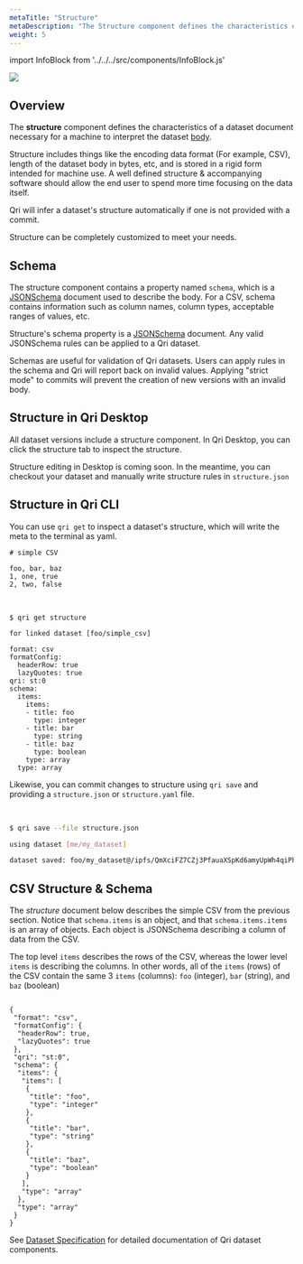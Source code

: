```yaml
---
metaTitle: "Structure"
metaDescription: "The Structure component defines the characteristics of a dataset document necessary for a machine to interpret the dataset body"
weight: 5
---
```


import InfoBlock from '../../../src/components/InfoBlock.js'

<img src="/img/components_structure.png" />

## Overview

The __structure__ component defines the characteristics of a dataset document necessary for a machine to interpret the dataset [body](/docs/dataset-components/body).

Structure includes things like the encoding data format (For example, CSV), length of the dataset body in bytes, etc, and is stored in a rigid form intended for machine use. A well defined structure & accompanying software should allow the end user to spend more time focusing on the data itself.

<InfoBlock>
  Qri will infer a dataset's structure automatically if one is not provided with a commit.
</InfoBlock>

Structure can be completely customized to meet your needs.  

## Schema

The structure component contains a property named `schema`, which is a [JSONSchema](https://json-schema.org/) document used to describe the body.  For a CSV, schema contains information such as column names, column types, acceptable ranges of values, etc.  

<InfoBlock>
  Structure's schema property is a <a href='https://json-schema.org/'>JSONSchema</a> document.  Any valid JSONSchema rules can be applied to a Qri dataset.
</InfoBlock>

Schemas are useful for validation of Qri datasets.  Users can apply rules in the schema and Qri will report back on invalid values.  Applying "strict mode" to commits will prevent the creation of new versions with an invalid body.

## Structure in Qri Desktop

All dataset versions include a structure component.  In Qri Desktop, you can click the structure tab to inspect the structure.

Structure editing in Desktop is coming soon.  In the meantime, you can checkout your dataset and manually write structure rules in `structure.json`

## Structure in Qri CLI

You can use `qri get` to inspect a dataset's structure, which will write the meta to the terminal as yaml.

```
# simple CSV

foo, bar, baz
1, one, true
2, two, false
```

<br/>

```
$ qri get structure

for linked dataset [foo/simple_csv]

format: csv
formatConfig:
  headerRow: true
  lazyQuotes: true
qri: st:0
schema:
  items:
    items:
    - title: foo
      type: integer
    - title: bar
      type: string
    - title: baz
      type: boolean
    type: array
  type: array

```

Likewise, you can commit changes to structure using `qri save` and providing a `structure.json` or `structure.yaml` file.

<br />

```bash
$ qri save --file structure.json

using dataset [me/my_dataset]

dataset saved: foo/my_dataset@/ipfs/QmXciFZ7CZj3PfauaXSpKd6amyUpWh4qiPhPGywFbzjhWa
```

## CSV Structure & Schema

The _structure_ document below describes the simple CSV from the previous section.  Notice that `schema.items` is an object, and that `schema.items.items` is an array of objects. Each object is JSONSchema describing a column of data from the CSV.

The top level `items` describes the rows of the CSV, whereas the lower level `items` is describing the columns.  In other words, all of the `items` (rows) of the CSV contain the same 3 `items` (columns): `foo` (integer), `bar` (string), and `baz` (boolean)

```

{
 "format": "csv",
 "formatConfig": {
  "headerRow": true,
  "lazyQuotes": true
 },
 "qri": "st:0",
 "schema": {
  "items": {
   "items": [
    {
     "title": "foo",
     "type": "integer"
    },
    {
     "title": "bar",
     "type": "string"
    },
    {
     "title": "baz",
     "type": "boolean"
    }
   ],
   "type": "array"
  },
  "type": "array"
 }
}
```



<InfoBlock>
  See <a href="/docs/reference/dataset-specification/">Dataset Specification</a> for detailed documentation of Qri dataset components.
</InfoBlock>

